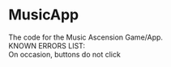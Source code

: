# MusicApp
The code for the Music Ascension Game/App. <br/>
KNOWN ERRORS LIST:  
On occasion, buttons do not click
